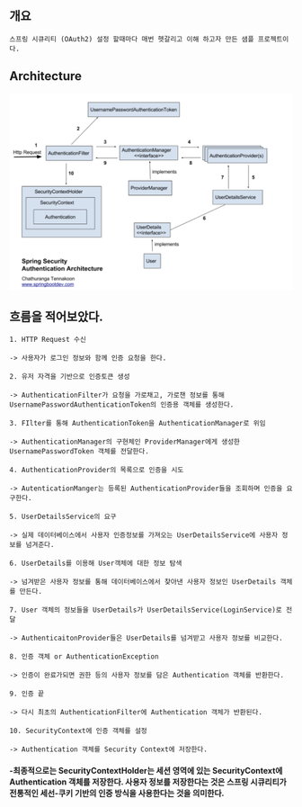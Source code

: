 
## 개요
````
스프링 시큐리티 (OAuth2) 설정 할때마다 매번 헷갈리고 이해 하고자 만든 샘플 프로젝트이다. 
````

## Architecture
![img.png](src/main/resources/static/img/img.png)

## 흐름을 적어보았다.
````    
1. HTTP Request 수신

-> 사용자가 로그인 정보와 함께 인증 요청을 한다.

2. 유저 자격을 기반으로 인증토큰 생성 

-> AuthenticationFilter가 요청을 가로채고, 가로챈 정보를 통해 UsernamePasswordAuthenticationToken의 인증용 객체를 생성한다.

3. FIlter를 통해 AuthenticationToken을 AuthenticationManager로 위임

-> AuthenticationManager의 구현체인 ProviderManager에게 생성한 UsernamePasswordToken 객체를 전달한다.

4. AuthenticationProvider의 목록으로 인증을 시도

-> AutenticationManger는 등록된 AuthenticationProvider들을 조회하며 인증을 요구한다.

5. UserDetailsService의 요구

-> 실제 데이터베이스에서 사용자 인증정보를 가져오는 UserDetailsService에 사용자 정보를 넘겨준다.

6. UserDetails를 이용해 User객체에 대한 정보 탐색

-> 넘겨받은 사용자 정보를 통해 데이터베이스에서 찾아낸 사용자 정보인 UserDetails 객체를 만든다.

7. User 객체의 정보들을 UserDetails가 UserDetailsService(LoginService)로 전달

-> AuthenticaitonProvider들은 UserDetails를 넘겨받고 사용자 정보를 비교한다.

8. 인증 객체 or AuthenticationException

-> 인증이 완료가되면 권한 등의 사용자 정보를 담은 Authentication 객체를 반환한다.

9. 인증 끝

-> 다시 최초의 AuthenticationFilter에 Authentication 객체가 반환된다.

10. SecurityContext에 인증 객체를 설정

-> Authentication 객체를 Security Context에 저장한다.
````
#### -최종적으로는 SecurityContextHolder는 세션 영역에 있는 SecurityContext에 Authentication 객체를 저장한다. 사용자 정보를 저장한다는 것은 스프링 시큐리티가 전통적인 세선-쿠키 기반의 인증 방식을 사용한다는 것을 의미한다.

